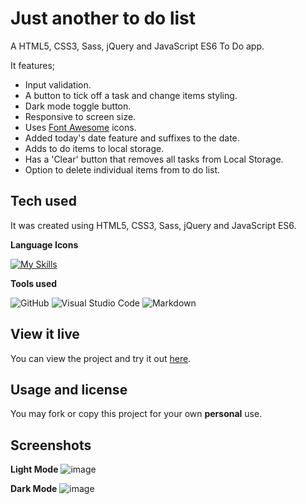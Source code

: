 # Just another to do list

A HTML5, CSS3, Sass, jQuery and JavaScript ES6 To Do app. 

It features;

- Input validation.
- A button to tick off a task and change items styling.
- Dark mode toggle button.
- Responsive to screen size.
- Uses [Font Awesome](https://fontawesome.com/) icons.
- Added today's date feature and suffixes to the date.
- Adds to do items to local storage.
- Has a 'Clear' button that removes all tasks from Local Storage.
- Option to delete individual items from to do list.

## Tech used

It was created using HTML5, CSS3, Sass, jQuery and JavaScript ES6.

**Language Icons**

[![My Skills](https://skillicons.dev/icons?i=html,css,sass,jquery,js,git&perline=9)](https://skillicons.dev)

**Tools used**

![GitHub](https://camo.githubusercontent.com/cca71357fe98ec5f8cd6ebab9044ad2901f4b64ebda379ac81608ed9f1caa1a0/68747470733a2f2f696d672e736869656c64732e696f2f7374617469632f76313f7374796c653d666f722d7468652d6261646765266d6573736167653d47697448756226636f6c6f723d313831373137266c6f676f3d476974487562266c6f676f436f6c6f723d464646464646266c6162656c3d) ![Visual Studio Code](https://img.shields.io/badge/Visual%20Studio%20Code-0078d7.svg?style=for-the-badge&logo=visual-studio-code&logoColor=white) ![Markdown](https://img.shields.io/badge/markdown-%23000000.svg?style=for-the-badge&logo=markdown&logoColor=white)

## View it live

You can view the project and try it out [here](https://rclarkeweb.github.io/Just-another-to-do-list/).

## Usage and license

You may fork or copy this project for your own **personal** use.

## Screenshots

**Light Mode**
![image](https://github.com/Rclarkeweb/Just-another-to-do-list/assets/108008511/5aaf8676-2a7a-43fa-bf84-09c88c914846)

**Dark Mode**
![image](https://github.com/Rclarkeweb/Just-another-to-do-list/assets/108008511/73a285a0-c054-4ee0-b9b2-70f7f829f017)

